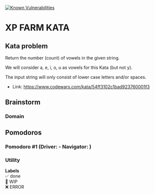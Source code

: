 [![Known Vulnerabilities](https://snyk.io/test/github/rivaldorodrigues/code-kata/badge.svg)](https://snyk.io/test/github/rivaldorodrigues/code-kata)

# XP FARM KATA

## Kata problem

Return the number (count) of vowels in the given string.

We will consider a, e, i, o, u as vowels for this Kata (but not y).

The input string will only consist of lower case letters and/or spaces.

- Link: https://www.codewars.com/kata/54ff3102c1bad923760001f3

## Brainstorm

### Domain

## Pomodoros

### Pomodoro #1 (Driver: - Navigator: )

### Utility

**Labels**  
✅ done  
🚧 WIP  
❌ ERROR
